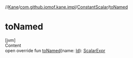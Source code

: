 //[Kane](../../index.md)/[com.github.jomof.kane.impl](../index.md)/[ConstantScalar](index.md)/[toNamed](to-named.md)



# toNamed  
[jvm]  
Content  
open override fun [toNamed](to-named.md)(name: [Id](../index.md#%5Bcom.github.jomof.kane.impl%2FId%2F%2F%2FPointingToDeclaration%2F%5D%2FClasslikes%2F-309854160)): [ScalarExpr](../../com.github.jomof.kane/-scalar-expr/index.md)  



